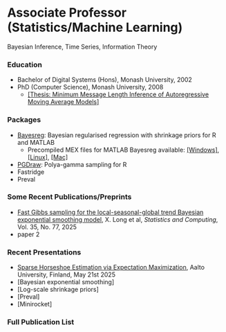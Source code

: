 # Associate Professor (Statistics/Machine Learning)
Bayesian Inference, Time Series, Information Theory

### Education
- Bachelor of Digital Systems (Hons), Monash University, 2002
- PhD (Computer Science), Monash University, 2008
  - [[Thesis: Minimum Message Length Inference of Autoregressive Moving Average Models]](https://github.com/dfschmidt80/pgdraw)

### Packages
- [Bayesreg](https://github.com/dfschmidt80/pgdraw): Bayesian regularised regression with shrinkage priors for R and MATLAB
  - Precompiled MEX files for MATLAB Bayesreg available: [[Windows]](/assets/mex/pgdraw.mexw64), [[Linux]](/assets/mex/pgdraw.mexa64), [[Mac]](assets/mex/pgdraw.mexmaci64)
- [PGDraw](https://github.com/dfschmidt80/pgdraw): Polya-gamma sampling for R
- Fastridge
- Preval

### Some Recent Publications/Preprints
- [Fast Gibbs sampling for the local-seasonal-global trend Bayesian exponential smoothing model](https://link.springer.com/article/10.1007/s11222-025-10603-z), X. Long et al, *Statistics and Computing*, Vol. 35, No. 77, 2025
- paper 2

### Recent Presentations
- [Sparse Horseshoe Estimation via Expectation Maximization](/assets/talks/aalto2025.pdf), Aalto University, Finland, May 21st 2025
- [Bayesian exponential smoothing]
- [Log-scale shrinkage priors]
- [Preval]
- [Minirocket]

### Full Publication List
